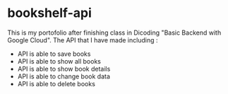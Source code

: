 # bookshelf-api

This is my portofolio after finishing class in Dicoding "Basic Backend with Google Cloud". The API that I have made including :
* API is able to save books
* API is able to show all books
* API is able to show book details
* API is able to change book data
* API is able to delete books
